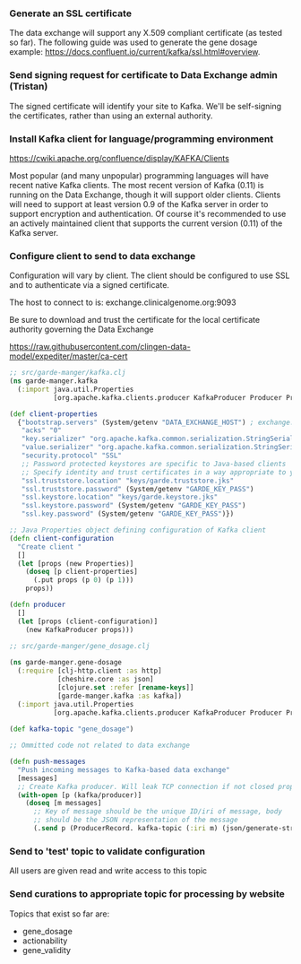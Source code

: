 ### Generate an SSL certificate
The data exchange will support any X.509 compliant certificate (as tested so far). The following guide was used to generate the gene dosage example: https://docs.confluent.io/current/kafka/ssl.html#overview.

### Send signing request for certificate to Data Exchange admin (Tristan)

The signed certificate will identify your site to Kafka. We'll be self-signing the certificates, rather than using an external authority.

### Install Kafka client for language/programming environment

https://cwiki.apache.org/confluence/display/KAFKA/Clients

Most popular (and many unpopular) programming languages will have recent native Kafka clients. The most recent version of Kafka (0.11) is running on the Data Exchange, though it will support older clients. Clients will need to support at least version 0.9 of the Kafka server in order to support encryption and authentication. Of course it's recommended to use an actively maintained client that supports the current version (0.11) of the Kafka server.

### Configure client to send to data exchange

Configuration will vary by client. The client should be configured to use SSL and to authenticate via a signed certificate.

The host to connect to is: exchange.clinicalgenome.org:9093

Be sure to download and trust the certificate for the local certificate authority governing the Data Exchange

https://raw.githubusercontent.com/clingen-data-model/expediter/master/ca-cert


```clojure
;; src/garde-manger/kafka.clj
(ns garde-manger.kafka
  (:import java.util.Properties
           [org.apache.kafka.clients.producer KafkaProducer Producer ProducerRecord]))

(def client-properties
  {"bootstrap.servers" (System/getenv "DATA_EXCHANGE_HOST") ; exchange.clinicalgenome.org:9093
   "acks" "0"
   "key.serializer" "org.apache.kafka.common.serialization.StringSerializer"
   "value.serializer" "org.apache.kafka.common.serialization.StringSerializer"
   "security.protocol" "SSL"
   ;; Password protected keystores are specific to Java-based clients
   ;; Specify identity and trust certificates in a way appropriate to your client
   "ssl.truststore.location" "keys/garde.truststore.jks"
   "ssl.truststore.password" (System/getenv "GARDE_KEY_PASS")
   "ssl.keystore.location" "keys/garde.keystore.jks"
   "ssl.keystore.password" (System/getenv "GARDE_KEY_PASS")
   "ssl.key.password" (System/getenv "GARDE_KEY_PASS")})

;; Java Properties object defining configuration of Kafka client
(defn client-configuration 
  "Create client "
  []
  (let [props (new Properties)]
    (doseq [p client-properties]
      (.put props (p 0) (p 1)))
    props))

(defn producer
  []
  (let [props (client-configuration)]
    (new KafkaProducer props)))
    
;; src/garde-manger/gene_dosage.clj

(ns garde-manger.gene-dosage
  (:require [clj-http.client :as http]
            [cheshire.core :as json]
            [clojure.set :refer [rename-keys]]
            [garde-manger.kafka :as kafka])
  (:import java.util.Properties
           [org.apache.kafka.clients.producer KafkaProducer Producer ProducerRecord]))
           
(def kafka-topic "gene_dosage")

;; Ommitted code not related to data exchange

(defn push-messages
  "Push incoming messages to Kafka-based data exchange"
  [messages]
  ;; Create Kafka producer. Will leak TCP connection if not closed properly
  (with-open [p (kafka/producer)]
    (doseq [m messages]
      ;; Key of message should be the unique ID/iri of message, body
      ;; should be the JSON representation of the message
      (.send p (ProducerRecord. kafka-topic (:iri m) (json/generate-string m))))))
```

### Send to 'test' topic to validate configuration

All users are given read and write access to this topic

### Send curations to appropriate topic for processing by website

Topics that exist so far are:
* gene_dosage
* actionability
* gene_validity
